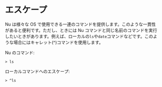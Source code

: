 # エスケープ

Nu は様々な OS で使用できる一連のコマンドを提供します。このような一貫性があると便利です。ただし、ときには Nu コマンドと同じ名前のコマンドを実行したいときがあります。例えば、ローカルの`ls`や`date`コマンドなどです。このような場合にはキャレット(^)コマンドを使用します。

Nu のコマンド:

```
> ls
```

ローカルコマンドへのエスケープ:

```
> ^ls
```
